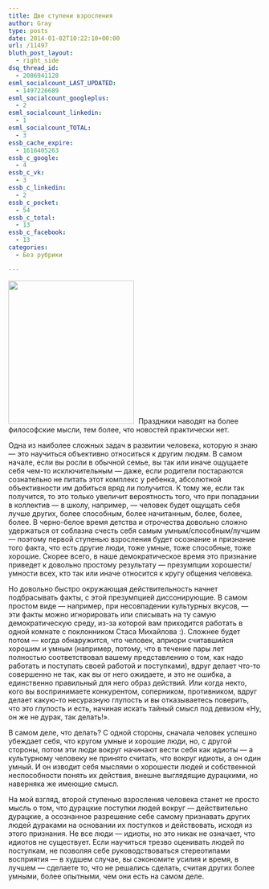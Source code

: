 ```yaml
---
title: Две ступени взросления
author: Gray
type: posts
date: 2014-01-02T10:22:10+00:00
url: /11497
bluth_post_layout:
  - right_side
dsq_thread_id:
  - 2086941128
esml_socialcount_LAST_UPDATED:
  - 1497226689
esml_socialcount_googleplus:
  - 2
esml_socialcount_linkedin:
  - 1
esml_socialcount_TOTAL:
  - 3
essb_cache_expire:
  - 1616405263
essb_c_google:
  - 4
essb_c_vk:
  - 3
essb_c_linkedin:
  - 2
essb_c_pocket:
  - 54
essb_c_total:
  - 13
essb_c_facebook:
  - 13
categories:
  - Без рубрики

---
```








<img data-attachment-id="11498" data-permalink="https://blognot.co/11497/stairs_jj5kep" data-orig-file="https://i1.wp.com/blognot.co/wp-content/uploads/http://res.cloudinary.com/blognot/image/upload/v1388620933/stairs_jj5kep.jpg?fit=500%2C570&ssl=1" data-orig-size="500,570" data-comments-opened="1" data-image-meta="{&quot;aperture&quot;:&quot;0&quot;,&quot;credit&quot;:&quot;&quot;,&quot;camera&quot;:&quot;&quot;,&quot;caption&quot;:&quot;&quot;,&quot;created_timestamp&quot;:&quot;0&quot;,&quot;copyright&quot;:&quot;&quot;,&quot;focal_length&quot;:&quot;0&quot;,&quot;iso&quot;:&quot;0&quot;,&quot;shutter_speed&quot;:&quot;0&quot;,&quot;title&quot;:&quot;stairs_jj5kep&quot;}" data-image-title="stairs_jj5kep" data-image-description="" data-medium-file="https://i1.wp.com/blognot.co/wp-content/uploads/http://res.cloudinary.com/blognot/image/upload/v1388620933/stairs_jj5kep.jpg?fit=263%2C300&ssl=1" data-large-file="https://i1.wp.com/blognot.co/wp-content/uploads/http://res.cloudinary.com/blognot/image/upload/v1388620933/stairs_jj5kep.jpg?fit=500%2C570&ssl=1" class="alignleft wp-image-11498" style="margin-right: 5px;" alt="" src="https://i2.wp.com/res.cloudinary.com/blognot/image/upload/v1388620933/stairs_jj5kep.jpg?resize=250%2C285&#038;ssl=1" width="250" height="285" data-recalc-dims="1" /> Праздники наводят на более философские мысли, тем более, что новостей практически нет.

Одна из наиболее сложных задач в развитии человека, которую я знаю — это научиться объективно относиться к другим людям. В самом начале, если вы росли в обычной семье, вы так или иначе ощущаете себя чем-то исключительным — даже, если родители постараются сознательно не питать этот комплекс у ребенка, абсолютной объективности им добиться вряд ли получится. К тому же, если так получится, то это только увеличит вероятность того, что при попадании в коллектив — в школу, например, — человек будет ощущать себя лучше других, более способным, более начитанным, более, более, более. В черно-белое время детства и отрочества довольно сложно удержаться от соблазна счесть себя самым умным/способным/лучшим — поэтому первой ступенью взросления будет осознание и признание того факта, что есть другие люди, тоже умные, тоже способные, тоже хорошие. Скорее всего, в наше демократическое время это признание приведет к довольно простому результату — презумпции хорошести/умности всех, кто так или иначе относится к кругу общения человека.

Но довольно быстро окружающая действительность начнет подбрасывать факты, с этой презумпцией диссонирующие. В самом простом виде — например, при несовпадении культурных вкусов, — эти факты можно игнорировать или списывать на ту самую демократическую среду, из-за которой вам приходится работать в одной комнате с поклонником Стаса Михайлова :). Сложнее будет потом — когда обнаружится, что человек, априори считавшийся хорошим и умным (например, потому, что в течение пары лет полностью соответствовал вашему представлению о том, как надо работать и поступать своей работой и поступками), вдруг делает что-то совершенно не так, как вы от него ожидаете, и это не ошибка, а единственно правильный для него образ действий. Или когда некто, кого вы воспринимаете конкурентом, соперником, противником, вдруг делает какую-то несуразную глупость и вы отказываетесь поверить, что это глупость и есть, начиная искать тайный смысл под девизом &#171;Ну, он же не дурак, так делать!&#187;.

В самом деле, что делать? С одной стороны, сначала человек успешно убеждает себя, что кругом умные и хорошие люди, но, с другой стороны, потом эти люди вокруг начинают вести себя как идиоты — а культурному человеку не принято считать, что вокруг идиоты, а он один умный. И он изводит себя мыслями о хорошести людей и собственной неспособности понять их действия, внешне выглядящие дурацкими, но наверняка же имеющие смысл.

На мой взгляд, второй ступенью взросления человека станет не просто мысль о том, что дурацкие поступки людей вокруг — действительно дурацкие, а осознанное разрешение себе самому признавать других людей дураками на основании их поступков и действовать, исходя из этого признания. Не все люди — идиоты, но это никак не означает, что идиотов не существует. Если научиться трезво оценивать людей по поступкам, не позволяя себе руководствоваться стереотипами восприятия — в худшем случае, вы сэкономите усилия и время, в лучшем — сделаете то, что не решались сделать, считая других более умными, более опытными, чем они есть на самом деле.